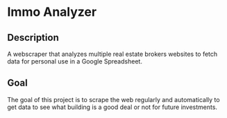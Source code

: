 # Immo Analyzer

## Description
A webscraper that analyzes multiple real estate brokers websites to fetch data for personal use in a Google Spreadsheet.

## Goal
The goal of this project is to scrape the web regularly and automatically to get data to see what building is a good deal or not for future investments.

